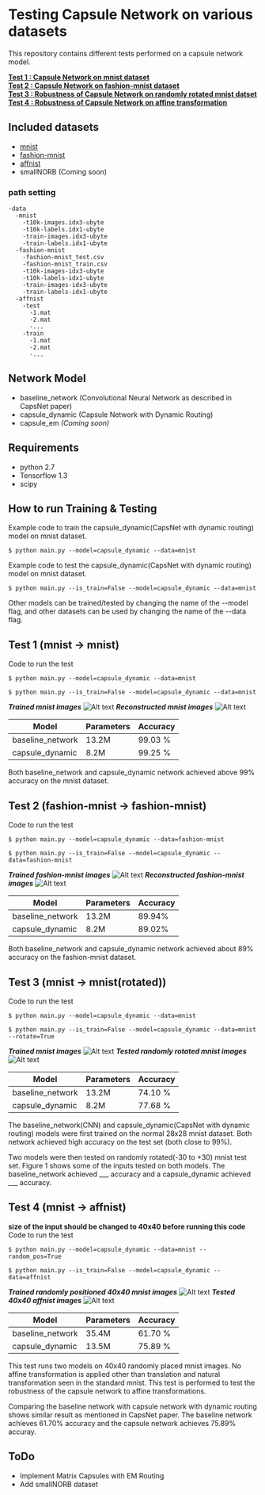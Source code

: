 # Testing Capsule Network on various datasets

This repository contains different tests performed on a capsule network model. 

[**Test 1 : Capsule Network on mnist dataset**](#test-1-mnist---mnist)  
[**Test 2 : Capsule Network on fashion-mnist dataset**](#test-2-fashion-mnist---fashion-mnist)  
[**Test 3 : Robustness of Capsule Network on randomly rotated mnist datset**](#test-3-mnist---mnistrotated)  
[**Test 4 : Robustness of Capsule Network on affine transformation**](#test-4-mnist---affnist)  


## Included datasets
* [mnist](http://yann.lecun.com/exdb/mnist/)
* [fashion-mnist](https://github.com/zalandoresearch/fashion-mnist/tree/master/data/fashion)
* [affnist](http://www.cs.toronto.edu/~tijmen/affNIST/32x/transformed/)
* smallNORB (Coming soon)

### path setting
```
-data
  -mnist
    -t10k-images.idx3-ubyte
    -t10k-labels.idx1-ubyte
    -train-images.idx3-ubyte
    -train-labels.idx1-ubyte
  -fashion-mnist
    -fashion-mnist_test.csv
    -fashion-mnist_train.csv
    -t10k-images-idx3-ubyte
    -t10k-labels-idx1-ubyte
    -train-images-idx3-ubyte
    -train-labels-idx1-ubyte
  -affnist
    -test
      -1.mat
      -2.mat
      -...
    -train
      -1.mat
      -2.mat
      -...
```
## Network Model
* baseline_network (Convolutional Neural Network as described in CapsNet paper)
* capsule_dynamic (Capsule Network with Dynamic Routing)
* capsule_em *(Coming soon)*

## Requirements
* python 2.7
* Tensorflow 1.3
* scipy


## How to run Training & Testing
Example code to train the capsule_dynamic(CapsNet with dynamic routing) model on mnist dataset.
```
$ python main.py --model=capsule_dynamic --data=mnist
```

Example code to test the capsule_dynamic(CapsNet with dynamic routing) model on mnist dataset.
```
$ python main.py --is_train=False --model=capsule_dynamic --data=mnist
```

Other models can be trained/tested by changing the name of the --model flag, and other datasets can be used by changing the name of the --data flag.

## Test 1 (mnist -> mnist)
Code to run the test
```
$ python main.py --model=capsule_dynamic --data=mnist 
```

```
$ python main.py --is_train=False --model=capsule_dynamic --data=mnist 
```

***Trained mnist images***
![Alt text](images/mnist_gt.jpg?raw=true "mnist")
***Reconstructed mnist images***
![Alt text](images/mnist_recon.jpg?raw=true "mnist reconstructed")

| Model            | Parameters | Accuracy |
| ---------------- | ---------- | -------- |
| baseline_network |    13.2M   |  99.03 % |
| capsule_dynamic  |     8.2M   |  99.25 % |

Both baseline_network and capsule_dynamic network achieved above 99% accuracy on the mnist dataset. 

## Test 2 (fashion-mnist -> fashion-mnist)

Code to run the test
```
$ python main.py --model=capsule_dynamic --data=fashion-mnist 
```

```
$ python main.py --is_train=False --model=capsule_dynamic --data=fashion-mnist 
```

***Trained fashion-mnist images***
![Alt text](images/fashion_mnist_gt.jpg?raw=true "fashion-mnist")
***Reconstructed fashion-mnist images***
![Alt text](images/fashion_mnist_recon.jpg?raw=true "fashion-mnist reconstructed") 

| Model            | Parameters | Accuracy |
| ---------------- | ---------- | -------- |
| baseline_network |    13.2M   |  89.94%  |
| capsule_dynamic  |     8.2M   |  89.02%  |


Both baseline_network and capsule_dynamic network achieved about 89% accuracy on the fashion-mnist dataset. 


## Test 3 (mnist -> mnist(rotated))
Code to run the test
```
$ python main.py --model=capsule_dynamic --data=mnist
```
```
$ python main.py --is_train=False --model=capsule_dynamic --data=mnist --rotate=True
```

***Trained mnist images***
![Alt text](images/mnist_gt.jpg?raw=true "mnist") 
***Tested randomly rotated mnist images***
![Alt text](images/mnist_rotated.jpg?raw=true "rotated mnist")

| Model            | Parameters | Accuracy |
| ---------------- | ---------- | -------- |
| baseline_network |    13.2M   |  74.10 % |
| capsule_dynamic  |     8.2M   |  77.68 % |


The baseline_network(CNN) and capsule_dynamic(CapsNet with dynamic routing) models were first trained on the normal 28x28 mnist dataset. Both network achieved high accuracy on the test set (both close to 99%). 

Two models were then tested on randomly rotated(-30 to +30) mnist test set. Figure 1 shows some of the inputs tested on both models. The baseline_network achieved ___ accuracy and a capsule_dynamic achieved ___ accuracy.


## Test 4 (mnist -> affnist)
**size of the input should be changed to 40x40 before running this code** 
Code to run the test
```
$ python main.py --model=capsule_dynamic --data=mnist --random_pos=True
```
```
$ python main.py --is_train=False --model=capsule_dynamic --data=affnist
```
***Trained randomly positioned 40x40 mnist images***
![Alt text](images/mnist40.jpg?raw=true "mnist40") 
***Tested 40x40 affnist images***
![Alt text](images/affnist.jpg?raw=true "affnist") 

| Model            | Parameters | Accuracy |
| ---------------- | ---------- | -------- |
| baseline_network |    35.4M   |  61.70 % |
| capsule_dynamic  |    13.5M   |  75.89 % |


This test runs two models on 40x40 randomly placed mnist images. No affine transformation is applied other than translation and natural transformation seen in the standard mnist. This test is performed to test the robustness of the capsule network to affine transformations.

Comparing the baseline network with capsule network with dynamic routing shows similar result as mentioned in CapsNet paper. The baseline network achieves 61.70% accuracy and the capsule network achieves 75.89% accuray.

## ToDo
* Implement Matrix Capsules with EM Routing 
* Add smallNORB dataset


